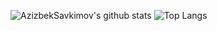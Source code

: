 ![AzizbekSavkimov's github stats](https://github-readme-stats.vercel.app/api?username=AzizbekSavkimov&show_icons=true&theme=tokyonight&count_private=true)
![Top Langs](https://github-readme-stats.vercel.app/api/top-langs/?username=AzizbekSavkimov&theme=tokyonight&layout=compact&langs_count=10&hide=Jupyter%20Notebook)
